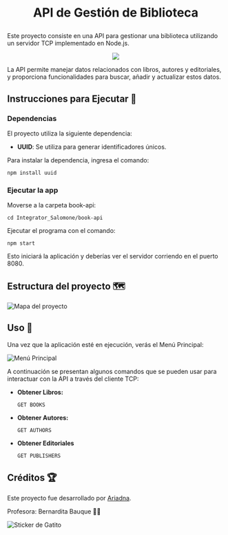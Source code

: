 # <p align="center"> API de Gestión de Biblioteca </p>

Este proyecto consiste en una API para gestionar una biblioteca utilizando un servidor TCP implementado en Node.js. 

<p align="center"> <img src="https://img.shields.io/badge/node.js-6DA55F?style=for-the-badge&logo=node.js&logoColor=white"/> </p>

La API permite manejar datos relacionados con libros, autores y editoriales, y proporciona funcionalidades para buscar, añadir y actualizar estos datos.

## Instrucciones para Ejecutar 🚀 

### Dependencias
El proyecto utiliza la siguiente dependencia:

- **UUID**: Se utiliza para generar identificadores únicos.

Para instalar la dependencia, ingresa el comando:

`npm install uuid`



### Ejecutar la app

Moverse a la carpeta book-api: 

`cd Integrator_Salomone/book-api`

Ejecutar el programa con el comando:

`npm start`

Esto iniciará la aplicación y deberías ver el servidor corriendo en el puerto 8080.



## Estructura del proyecto 🗺️

![Mapa del proyecto](https://i.imgur.com/pACtBvk.png)



## Uso 🔧

Una vez que la aplicación esté en ejecución, verás el Menú Principal:

![Menú Principal](https://i.imgur.com/aVXhn2p.png)

A continuación se presentan algunos comandos que se pueden usar para interactuar con la API a través del cliente TCP:

- **Obtener Libros:**
  
  `GET BOOKS`
  
- **Obtener Autores:**

  `GET AUTHORS`
  
- **Obtener Editoriales**

  `GET PUBLISHERS`




## Créditos 🏆

Este proyecto fue desarrollado por [Ariadna](https://github.com/arics07).

Profesora: Bernardita Bauque 👩‍💻

![Sticker de Gatito](https://media.giphy.com/media/paTz7UZbPfTZFRYnnB/giphy.gif) 

